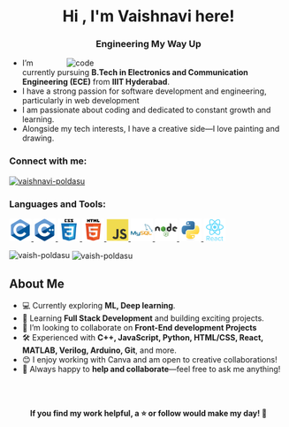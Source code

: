 
<h1 align="center">Hi , I'm Vaishnavi here!</h1>
<h3 align="center">Engineering My Way Up</h3>
<img align="right" alt="code" width="400px" src="https://camo.githubusercontent.com/1effdbbd80ddf745de7ea9e4ba346cc9c8d193f6c5f661ee7a8b145d4c8aaa88/68747470733a2f2f6d69726f2e6d656469756d2e636f6d2f76322f726573697a653a6669743a313430302f302a7942764135436e455833536434616f642e676966">

- I’m currently pursuing **B.Tech in Electronics and Communication Engineering (ECE)** from **IIIT Hyderabad**.  
- I have a strong passion for software development and engineering, particularly in web development  
-  I am passionate about coding and dedicated to constant growth and learning.  
- Alongside my tech interests, I have a creative side—I love painting and drawing.

<h3 align="left">Connect with me:</h3>
<p align="left">
<a href="https://www.linkedin.com/in/vaishnavi-poldasu-8286b1286/" target="blank"><img align="center" src="https://raw.githubusercontent.com/rahuldkjain/github-profile-readme-generator/master/src/images/icons/Social/linked-in-alt.svg" alt="vaishnavi-poldasu" height="30" width="40" /></a>
</p>

<h3 align="left">Languages and Tools:</h3>
<p align="left"> <a href="https://www.cprogramming.com/" target="_blank" rel="noreferrer"> <img src="https://raw.githubusercontent.com/devicons/devicon/master/icons/c/c-original.svg" alt="c" width="40" height="40"/> </a> <a href="https://www.w3schools.com/cpp/" target="_blank" rel="noreferrer"> <img src="https://raw.githubusercontent.com/devicons/devicon/master/icons/cplusplus/cplusplus-original.svg" alt="cplusplus" width="40" height="40"/> </a> <a href="https://www.w3schools.com/css/" target="_blank" rel="noreferrer"> <img src="https://raw.githubusercontent.com/devicons/devicon/master/icons/css3/css3-original-wordmark.svg" alt="css3" width="40" height="40"/> </a> <a href="https://www.w3.org/html/" target="_blank" rel="noreferrer"> <img src="https://raw.githubusercontent.com/devicons/devicon/master/icons/html5/html5-original-wordmark.svg" alt="html5" width="40" height="40"/> </a> <a href="https://developer.mozilla.org/en-US/docs/Web/JavaScript" target="_blank" rel="noreferrer"> <img src="https://raw.githubusercontent.com/devicons/devicon/master/icons/javascript/javascript-original.svg" alt="javascript" width="40" height="40"/> </a> <a href="https://www.mysql.com/" target="_blank" rel="noreferrer"> <img src="https://raw.githubusercontent.com/devicons/devicon/master/icons/mysql/mysql-original-wordmark.svg" alt="mysql" width="40" height="40"/> </a> <a href="https://nodejs.org" target="_blank" rel="noreferrer"> <img src="https://raw.githubusercontent.com/devicons/devicon/master/icons/nodejs/nodejs-original-wordmark.svg" alt="nodejs" width="40" height="40"/> </a> <a href="https://www.python.org" target="_blank" rel="noreferrer"> <img src="https://raw.githubusercontent.com/devicons/devicon/master/icons/python/python-original.svg" alt="python" width="40" height="40"/> </a> <a href="https://reactjs.org/" target="_blank" rel="noreferrer"> <img src="https://raw.githubusercontent.com/devicons/devicon/master/icons/react/react-original-wordmark.svg" alt="react" width="40" height="40"/> </a> </p>

<p><img align="left" src="https://github-readme-stats.vercel.app/api/top-langs?username=vaish-poldasu&show_icons=true&locale=en&layout=compact" alt="vaish-poldasu" /></p>

<p>&nbsp;<img align="center" src="https://github-readme-stats.vercel.app/api?username=vaish-poldasu&show_icons=true&locale=en" alt="vaish-poldasu" /></p>



## About Me  

- 💻 Currently exploring **ML, Deep learning**.  
- 🌱 Learning **Full Stack Development** and building exciting projects.  
- 👯 I’m looking to collaborate on **Front-End development Projects**
- 🛠️ Experienced with **C++, JavaScript, Python, HTML/CSS, React, MATLAB, Verilog, Arduino, Git**, and more.
- 😊 I enjoy working with Canva and am open to creative collaborations!
- 💬 Always happy to **help and collaborate**—feel free to ask me anything!  

<br><br>
<p align="center">  
  <strong>If you find my work helpful, a ⭐️ or follow would make my day! 💖</strong>  
</p>
